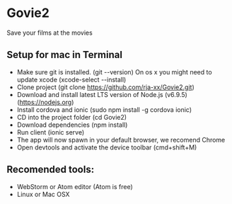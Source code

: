 # Govie2
Save your films at the movies

## Setup for mac in Terminal
* Make sure git is installed. (git --version) On os x you might need to update xcode (xcode-select --install)
* Clone project (git clone https://github.com/rja-xx/Govie2.git)
* Download and install latest LTS version of Node.js  (v6.9.5) (https://nodejs.org)
* Install cordova and ionic (sudo npm install -g cordova ionic)
* CD into the project folder (cd Govie2)
* Download dependencies (npm install)
* Run client (ionic serve) 
* The app will now spawn in your default browser, we recomend Chrome
* Open devtools and activate the device toolbar (cmd+shift+M)

## Recomended tools:
* WebStorm or Atom editor (Atom is free)
* Linux or Mac OSX
